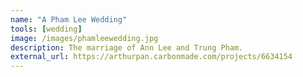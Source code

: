 ```yaml
---
name: "A Pham Lee Wedding"
tools: [wedding]
image: /images/phamleewedding.jpg
description: The marriage of Ann Lee and Trung Pham.
external_url: https://arthurpan.carbonmade.com/projects/6634154
---
```

